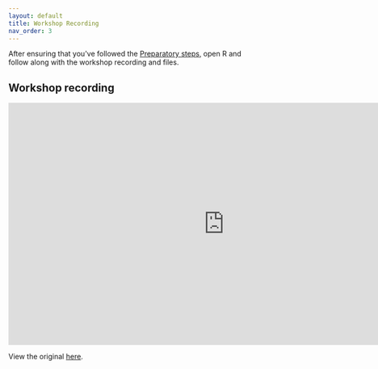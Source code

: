 ```yaml
---
layout: default
title: Workshop Recording
nav_order: 3
---
```


After ensuring that you've followed the [Preparatory steps](preparation), open R and follow along with the workshop recording and files.

## Workshop recording

<iframe height="480" width="853" allowfullscreen frameborder=0 src="https://echo360.ca/media/72bb7a46-c355-442b-8813-d59f853b4ff7/public"></iframe>

View the original [here](https://echo360.ca/media/72bb7a46-c355-442b-8813-d59f853b4ff7/public).

